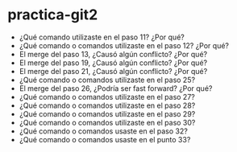 # practica-git2
- ¿Qué comando utilizaste en el paso 11? ¿Por qué? 
- ¿Qué comando o comandos utilizaste en el paso 12? ¿Por qué? 
- El merge del paso 13, ¿Causó algún conflicto? ¿Por qué? 
- El merge del paso 19, ¿Causó algún conflicto? ¿Por qué? 
- El merge del paso 21, ¿Causó algún conflicto? ¿Por qué? 
- ¿Qué comando o comandos utilizaste en el paso 25? 
- El merge del paso 26, ¿Podría ser fast forward? ¿Por qué? 
- ¿Qué comando o comandos utilizaste en el paso 27? 
- ¿Qué comando o comandos utilizaste en el paso 28? 
- ¿Qué comando o comandos utilizaste en el paso 29? 
- ¿Qué comando o comandos utilizaste en el paso 30? 
- ¿Qué comando o comandos usaste en el paso 32? 
- ¿Qué comando o comandos usaste en el punto 33? 
